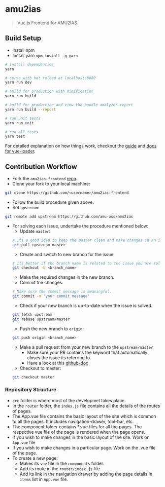 # amu2ias

> Vue.js Frontend for AMU2IAS

## Build Setup

- Install npm
- Install yarn `npm install -g yarn`

``` bash
# install dependencies
yarn

# serve with hot reload at localhost:8080
yarn run dev

# build for production with minification
yarn run build

# build for production and view the bundle analyzer report
yarn run build --report

# run unit tests
yarn run unit

# run all tests
yarn test
```

For detailed explanation on how things work, checkout the [guide](http://vuejs-templates.github.io/webpack/) and [docs for vue-loader](http://vuejs.github.io/vue-loader).

## Contribution Workflow

- Fork the `amu2ias-frontend` [repo](https://github.com/amu-oss/amu2ias-frontend).
- Clone your fork to your local machine:
``` bash
git clone https://github.com/<username>/amu2ias-frontend
```
- Follow the build procedure given above.
- Set `upstream`:
``` bash
git remote add upstream https://github.com/amu-oss/amu2ias
```
- For solving each issue, undertake the procedure mentioned below:
   - Update `master`:
   ```bash
   # Its a good idea to keep the master clean and make changes in an issue-specific branch.
   git pull upstream master
   ```
   - Create and switch to new branch for the issue:
   ```bash
   # Its better if the branch name is related to the issue you are solving. 
   git checkout -b <branch_name>
   ```
   - Make the required changes in the new branch.
   - Commit the changes:
   ```bash
   # Make sure the commit message is meaningful.
   git commit -m 'your commit message'
   ```
   - Check if your new branch is up-to-date when the issue is solved.
   ```bash
   git fetch upstream
   git rebase upstream/master
   ```
   - Push the new branch to `origin`:
   ```bash
   git push origin <branch_name>
   ```
   - Make a pull request from your new branch to the `upstream/master`
      - Make sure your PR contains the keyword that automatically closes the issue its referring to.
      - Have a look at this [github-doc](https://help.github.com/articles/closing-issues-using-keywords/)
   - Checkout to master:
   ```bash
   git checkout master
   ```   

### Repository Structure
- `src` folder is where most of the developmet takes place.
- In the `router` folder, the `index.js` file contains all the details of the routes of pages.
- The App.vue file contains the basic layout of the site which is common to all the pages. It includes navigation-drawer, tool-bar, etc.
- The component folder contains \*.vue files for all the pages. The respective vue file of the page is rendered when the page opens.
- If you wish to make changes in the basic layout of the site. Work on `App.vue` file
- If you wish to make changes in a particular page. Work on the .vue file of the page.
- To create a new page:
   - Makes its `vue` file in the `components` folder.
   - Add its route in the `router/index.js` file.
   - Add its link in the navigation drawer by adding the page details in `items` list in `App.vue` file.
